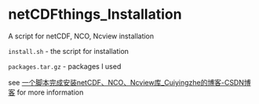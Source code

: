 # netCDFthings_Installation
A script for netCDF, NCO, Ncview installation

`install.sh` - the script for installation

`packages.tar.gz` - packages I used

see [ 一个脚本完成安装netCDF、NCO、Ncview库_Cuiyingzhe的博客-CSDN博客](https://blog.csdn.net/cyzzym000/article/details/125739284) for more information
